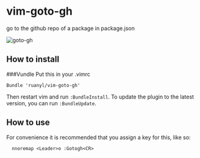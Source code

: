 vim-goto-gh
===========

go to the github repo of a package in package.json

![goto-gh](https://cloud.githubusercontent.com/assets/486382/10712495/51122156-7aa5-11e5-93fb-0c918a80e124.gif)

How to install
-----------------------
###Vundle
Put this in your .vimrc

```vim
Bundle 'ruanyl/vim-goto-gh'
```

Then restart vim and run `:BundleInstall`.
To update the plugin to the latest version, you can run `:BundleUpdate`.

How to use
----------

For convenience it is recommended that you assign a key for this, like so:

      nnoremap <Leader>o :Gotogh<CR>

